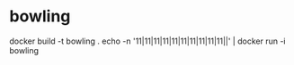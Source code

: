 # bowling

docker build -t bowling .
echo -n '11|11|11|11|11|11|11|11|11|11||' | docker run -i bowling 